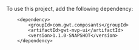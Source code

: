 
To use this project, add the following dependency:
		
		<dependency>
			<groupId>com.gwt.composants</groupId>
			<artifactId>gwt-mvp-ui</artifactId>
			<version>1.1.0-SNAPSHOT</version>
		</dependency>

